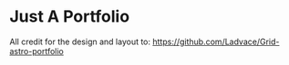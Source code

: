 # Just A Portfolio
All credit for the design and layout to: https://github.com/Ladvace/Grid-astro-portfolio
